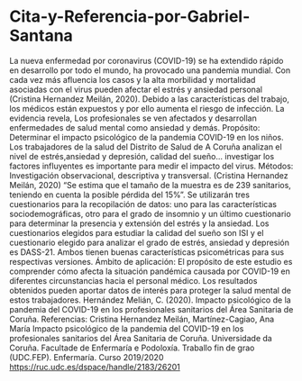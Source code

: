 # Cita-y-Referencia-por-Gabriel-Santana
La nueva enfermedad por coronavirus (COVID-19) se ha extendido rápido en desarrollo por todo el mundo, ha provocado una pandemia mundial. Con cada vez más afluencia  los casos y la alta morbilidad y mortalidad asociadas con el virus pueden afectar el estrés y  ansiedad personal (Cristina Hernandez Meilán, 2020). Debido a las características del trabajo, los médicos están expuestos y por ello aumenta el riesgo de infección. La evidencia revela,  Los profesionales se ven afectados y desarrollan enfermedades de salud mental como ansiedad y demás.   Propósito: Determinar el impacto psicológico de la pandemia COVID-19 en los niños.  Los trabajadores de la salud del Distrito de Salud de A Coruña analizan el nivel de estrés,ansiedad y depresión, calidad del sueño...  investigar los factores influyentes es importante para medir el impacto del virus.  Métodos: Investigación observacional, descriptiva y transversal.  (Cristina Hernandez Meilán, 2020) “Se estima que el tamaño de la muestra es de 239 sanitarios, teniendo en cuenta la posible pérdida del 15%”. Se utilizarán tres cuestionarios para la recopilación de datos: uno para  las características sociodemográficas, otro para el grado de insomnio y un último cuestionario para determinar la presencia y extensión del estrés y la ansiedad. Los cuestionarios elegidos para estudiar la calidad del sueño son ISI y el cuestionario elegido para analizar el grado de estrés, ansiedad y depresión es DASS-21.  Ambos tienen buenas características psicométricas para sus respectivas versiones.   Ámbito de aplicación: El propósito de este estudio es comprender cómo afecta la situación pandémica causada por COVID-19 en diferentes circunstancias hacia el personal médico. Los resultados obtenidos pueden aportar datos de interés  para proteger la salud mental de estos trabajadores.  Hernández Melián, C. (2020). Impacto psicológico de la pandemia del COVID-19 en los profesionales sanitarios del Área Sanitaria de Coruña.  Referencias:   Cristina Hernandez Meilán, Martínez-Cagiao, Ana María  Impacto psicológico de la pandemia del COVID-19 en los profesionales sanitarios del Área Sanitaria de Coruña.  Universidade da Coruña. Facultade de Enfermaría e Podoloxía.    Traballo fin de grao (UDC.FEP). Enfermaría. Curso 2019/2020  https://ruc.udc.es/dspace/handle/2183/26201
